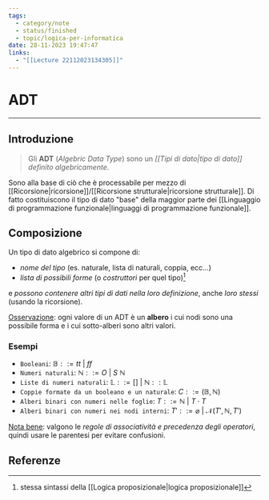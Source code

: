 ```yaml
---
tags:
  - category/note
  - status/finished
  - topic/logica-per-informatica
date: 28-11-2023 19:47:47
links:
  - "[[Lecture 22112023134305]]"
---
```

# ADT
---
## Introduzione
> Gli **ADT** (_Algebric Data Type_) sono un _[[Tipi di dato|tipo di dato]] definito algebricamente_.

Sono alla base di ciò che è processabile per mezzo di [[Ricorsione|ricorsione]]/[[Ricorsione strutturale|ricorsione strutturale]]. Di fatto costituiscono il tipo di dato "base" della maggior parte dei [[Linguaggio di programmazione funzionale|linguaggi di programmazione funzionale]].

## Composizione
Un tipo di dato algebrico si compone di:
- _nome del tipo_ (es. naturale, lista di naturali, coppia, ecc...)
- _lista di possibili forme_ (o _costruttori_ per quel tipo)[^1]

e _possono contenere altri tipi di dati nella loro definizione_, anche _loro stessi_ (usando la ricorsione).

<u>Osservazione</u>: ogni valore di un ADT è un **albero** i cui nodi sono una possibile forma e i cui sotto-alberi sono altri valori.

### Esempi
- `Booleani`: $\mathbb{B} ::= tt \ | \ ff$
- `Numeri naturali`: $\mathbb{N} ::= O \ | \ S \ \mathbb{N}$
- `Liste di numeri naturali`: $\mathbb{L} ::= [] \ | \ \mathbb{N} :: \mathbb{L}$
- `Coppie formate da un booleano e un naturale`: $C ::= (\mathbb{B}, \mathbb{N})$
- `Alberi binari con numeri nelle foglie`: $T ::= \mathbb{N} \ | \ T \cdot T$
- `Alberi binari con numeri nei nodi interni`: $T' ::= \varnothing \ | \ \mathcal{N}(T', \mathbb{N}, T')$

<u>Nota bene</u>: valgono le _regole di associatività e precedenza degli operatori_, quindi usare le parentesi per evitare confusioni.

## Referenze
[^1]: stessa sintassi della [[Logica proposizionale|logica proposizionale]]
